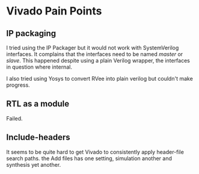 # Vivado Pain Points

## IP packaging

I tried using the IP Packager but it would not work with SystemVerilog
interfaces. It complains that the interfaces need to be named *master*
or *slave*. This happened despite using a plain Verilog wrapper, the
interfaces in question where internal.

I also tried using Yosys to convert RVee into plain verilog but couldn't
make progress.

## RTL as a module

Failed.

## Include-headers

It seems to be quite hard to get Vivado to consistently apply header-file
search paths. the Add files has one setting, simulation another and
synthesis yet another.
